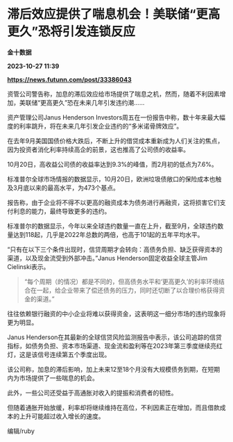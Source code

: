 # 滞后效应提供了喘息机会！美联储“更高更久”恐将引发连锁反应
**金十数据**

**2023-10-27 11:39**

**https://news.futunn.com/post/33386043**

资管公司警告称，加息的滞后效应给市场提供了喘息之机，然而，随着不利因素增加，美联储“更高更久”恐在未来几年引发违约潮……

资产管理公司Janus Henderson Investors周五在一份报告中称，数十年来最大幅度的利率跳升，将在未来几年引发企业违约的“多米诺骨牌效应”。

在去年9月美国国债价格大跌后，不断上升的借贷成本重新成为人们关注的焦点，因为投资者消化利率持续高企的前景，这也推高了公司债的收益率。

10月20日，高收益公司债的收益率达到9.3%的峰值，而2月初的低点为7.6%。

标准普尔全球市场情报的数据显示，10月20日，欧洲垃圾债敞口的保险成本也触及3月底以来的最高水平，为473个基点。

报告称，由于企业将不得不以更高的融资成本为债务进行再融资，这将损害它们支付利息的能力，最终导致更多的违约。

标准普尔的数据显示，今年以来全球违约数量一直在上升，截至9月，全球违约数量达到118起，几乎是2022年总数的两倍，也高于101起的五年平均水平。

“只有在以下三个条件出现时，信贷周期才会转向：高债务负担、缺乏获得资本的渠道，以及现金流受到外部冲击。”Janus Henderson固定收益全球主管Jim Cielinski表示。

> “每个周期（的情况）都是不同的，但高债务水平和‘更高更久’的利率环境结合在一起，给企业带来了偿还债务的压力，同时还切断了以合理价格获得资金的渠道。”

往往依赖银行融资的中小企业将难以获得资金，这表明这一细分市场的违约现象将更为明显。

Janus Henderson在其最新的全球信贷风险监测报告中表示，该公司追踪的信贷指标，如债务负担、资本市场渠道、现金流和盈利等在2023年第三季度继续亮红灯，这是该信号连续第五个季度出现。

该公司称，加息的滞后影响，加上未来12至18个月没有大规模债务到期，在短期内为市场提供了一些喘息的机会。

此外，一些公司还受益于高通胀对收入的提振和消费者的韧性。

但随着通胀开始放缓，利率却将继续维持在高位，不利因素正在增加，而且借款成本的上升可能超过收入增长的速度。

编辑/ruby
